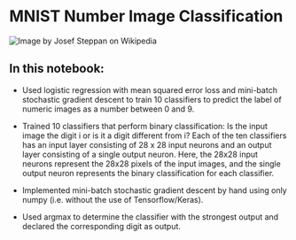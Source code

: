 # MNIST Number Image Classification

![Image by Josef Steppan on Wikipedia](https://upload.wikimedia.org/wikipedia/commons/2/27/MnistExamples.png "Image by Josef Steppan on Wikipedia")

## In this notebook:
- Used logistic regression with mean squared error loss and mini-batch stochastic gradient descent to train 10 classifiers to predict the label of numeric images as a number between 0 and 9.

- Trained 10 classifiers that perform binary classification: Is the input image the digit i or is it a digit different from i? Each of the ten classifiers has an input layer consisting of 28 x 28 input neurons and an output layer consisting of a single output neuron. Here, the 28x28 input neurons represent the 28x28 pixels of the input images, and the single output neuron represents the binary classification for each classifier.

- Implemented mini-batch stochastic gradient descent by hand using only numpy (i.e. without the use of Tensorflow/Keras).

- Used argmax to determine the classifier with the strongest output and declared the corresponding digit as output.
